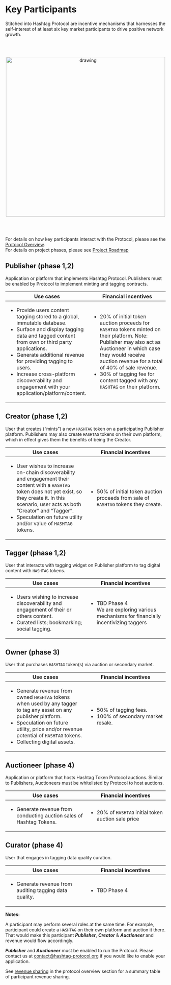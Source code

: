 # Key Participants

Stitched into Hashtag Protocol are incentive mechanisms that harnesses the
self-interest of at least six key market participants to drive positive network
growth.

<!-- markdownlint-disable MD013 MD033-->
<br /><br />
<p align="center"><img src="https://hashtag-protocol.s3.amazonaws.com/participants-v2.png" alt="drawing"
width="500"/></p>
<br /><br />
<!-- markdownlint-enable -->

For details on how key participants interact with the Protocol, please see the
[Protocol Overview](/essentials/).  
For details on project phases, please see [Project Roadmap](/essentials/roadmap)

## Publisher (phase 1,2)

Application or platform that implements Hashtag Protocol. Publishers must be
enabled by Protocol to implement minting and tagging contracts.

<!-- markdownlint-disable MD013 MD033-->
<table>
  <thead>
    <tr>
      <th>Use cases</th>
      <th>Financial incentives</th>
    </tr>
  </thead>
  <tbody>
    <tr>
      <td width="50%">
        <ul>
          <li>Provide users content tagging stored to a global, immutable database.</li>
          <li>Surface and display tagging data and tagged content from own or third party applications.</li>
          <li>Generate additional revenue for providing tagging to users.</li>
          <li>Increase cross-platform discoverability and engagement with your application/platform/content.</li>
        </ul>
      </td>
      <td>
        <ul>
          <li>20% of initial token auction proceeds for <code>HASHTAG</code> tokens minted on their platform. Note: Publisher may also act as Auctioneer in which case they would receive auction revenue for a total of 40% of sale revenue.</li>
          <li>30% of tagging fee for content tagged with any <code>HASHTAG</code> on their platform.</li>
        </ul>
      </td>
    </tr>
  </tbody>
</table>
<!-- markdownlint-enable -->

## Creator (phase 1,2)

User that creates (“mints”) a new <code>HASHTAG</code> token on a participating
Publisher platform. Publishers may also create <code>HASHTAG</code> tokens on
their own platform, which in effect gives them the benefits of being the
Creator.

<!-- markdownlint-disable MD013 MD033-->
<table>
  <thead>
    <tr>
      <th>Use cases</th>
      <th>Financial incentives</th>
    </tr>
  </thead>
  <tbody>
    <tr>
      <td width="50%">
        <ul>
          <li>User wishes to increase on-chain discoverability and engagement their content with a <code>HASHTAG</code> token does not yet exist, so they create it. In this scenario, user acts as both “Creator” and “Tagger”.</li>
          <li>Speculation on future utility and/or value of <code>HASHTAG</code> tokens.</li>
        </ul>
      </td>
      <td>
        <ul>
          <li>50% of initial token auction proceeds from sale of <code>HASHTAG</code> tokens they create.</li>
        </ul>
      </td>
    </tr>
  </tbody>
</table>
<!-- markdownlint-enable -->

## Tagger (phase 1,2)

User that interacts with tagging widget on Publisher platform to tag digital
content with <code>HASHTAG</code> tokens.

<!-- markdownlint-disable MD013 MD033-->
<table>
  <thead>
    <tr>
      <th>Use cases</th>
      <th>Financial incentives</th>
    </tr>
  </thead>
  <tbody>
    <tr>
      <td width="50%">
        <ul>
          <li>Users wishing to increase discoverability and engagement of their or others content.</li>
          <li>Curated lists; bookmarking; social tagging.</li>
        </ul>
      </td>
      <td>
        <ul>
          <li>TBD Phase 4<br />
          We are exploring various mechanisms for financially incentivizing taggers</li>
        </ul>
      </td>
    </tr>
  </tbody>
</table>
<!-- markdownlint-enable -->

## Owner (phase 3)

User that purchases <code>HASHTAG</code> token(s) via auction or secondary
market.

<!-- markdownlint-disable MD013 MD033-->
<table>
  <thead>
    <tr>
      <th>Use cases</th>
      <th>Financial incentives</th>
    </tr>
  </thead>
  <tbody>
    <tr>
      <td width="50%">
        <ul>
          <li>Generate revenue from owned <code>HASHTAG</code> tokens when used by any tagger to tag any asset on any publisher platform.</li>
          <li>Speculation on future utility, price and/or revenue potential of <code>HASHTAG</code> tokens.</li>
          <li>Collecting digital assets.</li>
        </ul>
      </td>
      <td>
        <ul>
          <li>50% of tagging fees.</li>
          <li>100% of secondary market resale.</li>
        </ul>
      </td>
    </tr>
  </tbody>
</table>
<!-- markdownlint-enable -->

## Auctioneer (phase 4)

Application or platform that hosts Hashtag Token Protocol auctions. Similar to
Publishers, Auctioneers must be whitelisted by Protocol to host auctions.

<!-- markdownlint-disable MD013 MD033-->
<table>
  <thead>
    <tr>
      <th>Use cases</th>
      <th>Financial incentives</th>
    </tr>
  </thead>
  <tbody>
    <tr>
      <td width="50%">
        <ul>
          <li>Generate revenue from conducting auction sales of Hashtag Tokens.</li>
        </ul>
      </td>
      <td>
        <ul>
          <li>20% of <code>HASHTAG</code> initial token auction sale price</li>
        </ul>
      </td>
    </tr>
  </tbody>
</table>
<!-- markdownlint-enable -->

## Curator (phase 4)

User that engages in tagging data quality curation.

<!-- markdownlint-disable MD013 MD033-->
<table>
  <thead>
    <tr>
      <th>Use cases</th>
      <th>Financial incentives</th>
    </tr>
  </thead>
  <tbody>
    <tr>
      <td width="50%">
        <ul>
          <li>Generate revenue from auditing tagging data quality.</li>
        </ul>
      </td>
      <td>
        <ul>
          <li>TBD Phase 4</li>
        </ul>
      </td>
    </tr>
  </tbody>
</table>
<!-- markdownlint-enable -->

**Notes:**

A participant may perform several roles at the same time. For example,
participant could create a <code>HASHTAG</code> on their own platform and
auction it there. That would make this participant **_Publisher_**,
**_Creator_** & **_Auctioneer_** and revenue would flow accordingly.

**_Publisher_** and **_Auctioneer_** must be enabled to run the Protocol. Please
contact us at
[contact@hashtag-protocol.org](mailto:contact@hashtag-protocol.org) if you would
like to enable your application.

See [revenue sharing](/essentials/protocol-overview.html#revenue-sharing) in the
protocol overview section for a summary table of participant revenue sharing.
